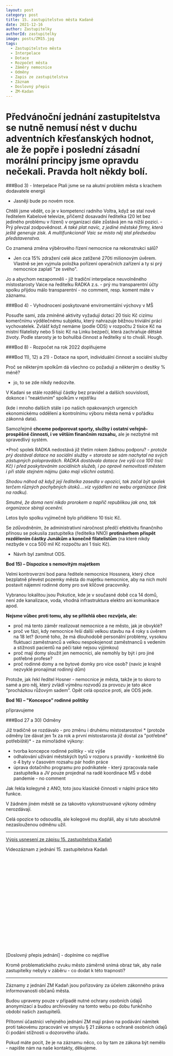 ```yaml
---
layout: post
category: post
title: 15. zastupitelstvo města Kadaně
date: 2021-12-16
author: Zastupitelky
authorId: zastupitelky
image: posts/ZM15.jpg
tags:
  - Zastupitelstvo města
  - Interpelace
  - Dotace
  - Rozpočet města
  - Záměry nemocnice
  - Odměny
  - Zapis ze zastupitelstva
  - Záznam 
  - Doslovný přepis
  - ZM-Kadan
---
```


# Předvánoční jednání zastupitelstva se nutně nemusí nést v duchu adventních křesťanských hodnot, ale že popře i poslední zásadní morální principy jsme opravdu nečekali. Pravda holt někdy bolí.

###Bod 3) - Interpelace
Ptali jsme se na akutní problém města s krachem dodavatele energií 
- Jasněji bude po novém roce. 

Chtěli jsme vědět, co je v kompetenci radního Voltra, když se stal nově ředitelem Kabelové televize, přičemž dosavadní ředitelka (20 let bez jediného problému v řízení) v organizaci dále zůstává jen na nižší pozici. - Prý převzal zodpovědnost.
*A také plat navíc, z jediné městské firmy, která ještě generuje zisk. A multifunkcionář Vaic se místo něj stal předsedou představenstva.*

Co znamená změna výběrového řízení nemocnice na rekonstrukci sálů? 
- Jen cca 15% zdražení celé akce zatížené 270ti milionovým úvěrem. Vlastně se jen vyjmula položka pořízení operačních zařízení 
a ty si prý nemocnice zaplatí "ze svého". 

Jo a abychom nezapomněli - již tradiční interpelace neuvolněného místostarosty Vaice na ředitelku RADKA z.s. - prý mu transparentní účty spolku přijdou málo transparentní - no comment, resp. koment máte v záznamu.

###Bod 4) - Vyhodnocení poskytované enviromentální výchovy v MŠ

Posuďte sami, zda zmíněné aktivity vyžadují dotaci 20 tisíc Kč cizímu komerčnímu výdělečnému subjektu, který nahrazuje běžnou triviální práci vychovatelek. 
Zvlášť když nemáme (podle ODS) v rozpočtu 2 tisíce Kč na místní filatelisty nebo 5 tisíc Kč na Linku bezpečí, která zachraňuje dětské životy.
Podle starosty je to bohulibá činnost a ředitelky si to chválí. Hough.

###Bod 8) - Rozpočet na rok 2022
doplňujeme

###Bod 11), 12) a 21) - Dotace na sport, individuální činnost a sociální služby
 
Proč se některým spolkům dá všechno co požadují a některým o desítky % méně? 
- jo, to se zde nikdy nedozvíte.

V Kadani se stále rozdělují částky bez pravidel a dalších souvislostí, dokonce i “neaktivním” spolkům v rejstříku

(kde i mnoho dalších stále i po našich opakovaných urgencích ekonomickému oddělení a kontrolnímu výboru města  nemá v pořádku zákonná data).

Samozřejmě **chceme podporovat sporty, služby i ostatní veřejně-prospěšné činnosti, i ve větším finančním rozsahu,** ale je nezbytné mít spravedlivý systém.

*Proč spolek RADKA nedostává  již třetím rokem žádnou podporu? 
*- protože prý dostával dotace na sociální služby = starosta se sám nachytal na svých zástupných polopravdách. RADKA dostávala dotace (ve výši cca 100 tisíc Kč) 
i před poskytováním sociálních služeb, i po opravě nemovitosti městem i při stále stejném nájmu (jako mají všichni ostatní).* 

*Shodou náhod až když její ředitelka zasedla v opozici, tak začal být spolek terčem různých pochybných útoků....viz vyjádření na webu organizace (link na radku).* 

*Smutné, že doma není nikdo prorokem a napříč republikou jak ona, tak organizace sbírají ocenění.*
 
Letos bylo spolku vyjímečně bylo přiděleno 10 tisíc Kč. 

Se zdůvodněním, že administrativní náročnost předčí efektivitu finančního přínosu se pokusila zastupitelka (ředitelka NNO) **protinávrhem přispět rozdělením částky Junákům a konečně filatelistům** (na které nikdy nezbyde v cca 500 mil Kč rozpočtu ani 1 tisíc Kč).
- Návrh byl zamítnut ODS.

**Bod 15) – Dispozice s nemovitým majetkem**

Velmi kontroverzní bod pana ředitele nemocnice Hossnera, který chce bezplatně převést pozemky města do majetku nemocnice, aby na nich mohl postavit nájemní rodinné domy pro své klíčové pracovníky.

Vybranou lokalitou jsou Pokutice, kde je v současné době cca 14 domů, není zde kanalizace, voda, vhodná infrastruktura elektro ani komunikace apod.

**Nejsme vůbec proti tomu, aby se přilehlá obec rozvíjela, ale:**

- proč má tento záměr realizovat nemocnice a ne město, jak je obvyklé?
- proč ve fázi, kdy nemocnice řeší další velkou stavbu na 4 roky s úvěrem na 18 let? (kromě toho, že má dlouhodobě personální problémy, vysokou fluktuaci zaměstnanců a velkou nespokojenost zaměstnanců s vedením a stížnosti pacientů na péči také nejsou výjimkou) 
- proč mají domy sloužit jen nemocnici, ale nemohly by být i pro jiné potřebné profese?
- proč rodinné domy a ne bytové domky pro více osob? (navíc je krajně nezvyklé pronajímat rodinný dům)

Protože, jak řekl ředitel Hosner - nemocnice je města, takže je to skoro to samé a pro něj, který zvládl výměnu rozvodů za provozu je tato akce “procházkou růžovým sadem”.
Opět celá opozice proti, ale ODS jede.

**Bod 16) – "Koncepce" rodinné politiky**

připravujeme

###Bod 27 a 30) Odměny

Již tradičně se rozdávalo - pro změnu i druhému místostarostovi *
(protože odměny lze dávat  jen 1x za rok a první místostarosta již dostal za "potřebné" potřebiště)* - za mimořádné výkony:

- tvorba koncepce rodinné politiky - viz výše
- odhalování užívání městských bytů v rozporu s pravidly - konkrétně šlo o 4 byty v časovém rozsahu pár hodin práce
- úprava dotačního programu pro podnikatele - který zpracovala naše zastupitelka a JV pouze projednal na radě
koordinace MŠ v době pandemie - no comment

Jak řekla kolegyně z ANO, toto jsou klasické činnosti v náplni práce této funkce.

V žádném jiném městě se za takovéto vykonstruované výkony odměny nerozdávají. 

Celá opozice to odsoudila, ale kolegové mu dopřáli, aby si tuto absolutně nezaslouženou odměnu užil.

---------------------------

[Výpis usnesení ze zápisu 15. zastupitelstva Kadaň](https://www.mesto-kadan.cz/cs/mesto/zastupitelstvo-mesta/usneseni-zastupitelstva-mesta.html)

Videozáznam z jednání 15. zastupitelstva Kadaň

<script src="https://fast.wistia.com/embed/medias/xlzb7ixm9q.jsonp" async></script><script src="https://fast.wistia.com/assets/external/E-v1.js" async></script><div class="wistia_responsive_padding" style="padding:56.25% 0 0 0;position:relative;"><div class="wistia_responsive_wrapper" style="height:100%;left:0;position:absolute;top:0;width:100%;"><div class="wistia_embed wistia_async_xlzb7ixm9q videoFoam=true" style="height:100%;position:relative;width:100%"><div class="wistia_swatch" style="height:100%;left:0;opacity:0;overflow:hidden;position:absolute;top:0;transition:opacity 200ms;width:100%;"><img src="https://fast.wistia.com/embed/medias/xlzb7ixm9q/swatch" style="filter:blur(5px);height:100%;object-fit:contain;width:100%;" alt="" aria-hidden="true" onload="this.parentNode.style.opacity=1;" /></div></div></div></div>

[Doslovný přepis jednání] - doplníme co nejdříve

Kromě problematického zvuku město záměrně snímá obraz tak, aby naše zastupitelky nebyly v záběru - co dodat k této trapnosti?

---------------------------

Záznamy z jednání ZM Kadaň jsou pořizovány za účelem zákonného práva informovanosti občanů města.

Budou upraveny pouze v případě nutné ochrany osobních údajů anonymizací a budou archivovány na tomto webu po dobu funkčního období našich zastupitelů.

Přítomní účastníci veřejného jednání ZM mají právo na podávání námitek proti takovému zpracování ve smyslu § 21 zákona o ochraně osobních údajů či podání stížnosti u dozorového úřadu.

Pokud máte pocit, že je na záznamu něco, co by tam ze zákona být nemělo - napište nám na naše kontakty, děkujeme.







